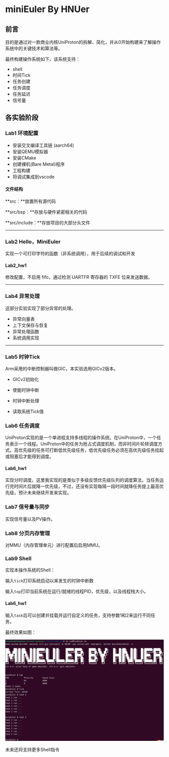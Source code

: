 # miniEuler By HNUer



## 前言

目的是通过对一款商业内核UniProton的拆解、简化，并从0开始构建来了解操作系统中的关键技术和算法等。

最终构建操作系统如下，该系统支持：

- shell
- 时间Tick
- 任务创建
- 任务调度
- 任务延迟
- 信号量



## 各实验阶段

### Lab1 环境配置

- 安装交叉编译工具链 (aarch64)
- 安装QEMU模拟器
- 安装CMake
- 创建裸机(Bare Metal)程序
- 工程构建
- 将调试集成到vscode



#### 文件结构

**src：**放置所有源代码

**src/bsp：**存放与硬件紧密相关的代码

**src/include：**存放项目的大部分头文件



------



### Lab2 Hello，MiniEuler

实现一个可打印字符的函数（非系统调用），用于后续的调试和开发

#### Lab2_hw1

修改配置，不启用 fifo，通过检测 UARTFR 寄存器的 TXFE 位来发送数据。

------



### Lab4 异常处理

 这部分实验实现了部分异常的处理。

- 异常向量表
- 上下文保存与恢复
- 异常处理函数
- 系统调用实现

------



### Lab5 时钟Tick

 Arm采用的中断控制器叫做GIC，本实验选用GICv2版本。

- GICv2初始化
- 使能时钟中断

- 时钟中断处理
- 读取系统Tick值



### Lab6 任务调度

 UniProton实现的是一个单进程支持多线程的操作系统。在UniProton中，一个任务表示一个线程。UniProton中的任务为抢占式调度机制，而非时间片轮转调度方式。高优先级的任务可打断低优先级任务，低优先级任务必须在高优先级任务挂起或阻塞后才能得到调度。

#### Lab6_hw1

实现分时调度。这里我实现的是类似于多级反馈优先级队列的调度算法，当任务运行完时间片后就降一优先级，不过，还没有实现每隔一段时间就降任务提上最高优先级，预计未来继续开发来实现。



### Lab7 信号量与同步

实现信号量以及PV操作。



### Lab8 分页内存管理

对MMU（内存管理单元）进行配置后启用MMU。



### Lab9 Shell

实现本操作系统的Shell：

输入`tick`打印系统启动以来发生的时钟中断数

输入`top`打印当前系统在运行/就绪的线程PID，优先级，以及线程栈大小。

#### Lab6_hw1

输入`task`后可以创建并挂载并运行自定义的任务，支持参数1和2来运行不同任务。

最终效果如图：

![image-20240624114127386](README.assets/image-20240624114127386.png)

未来还将支持更多Shell指令

